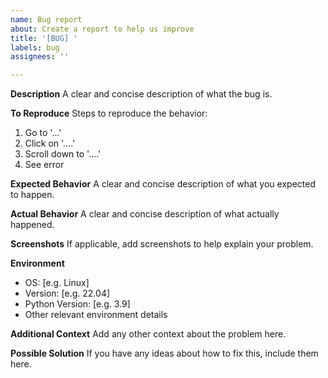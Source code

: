 ```yaml
---
name: Bug report
about: Create a report to help us improve
title: '[BUG] '
labels: bug
assignees: ''

---
```


**Description**
A clear and concise description of what the bug is.

**To Reproduce**
Steps to reproduce the behavior:
1. Go to '...'
2. Click on '....'
3. Scroll down to '....'
4. See error

**Expected Behavior**
A clear and concise description of what you expected to happen.

**Actual Behavior**
A clear and concise description of what actually happened.

**Screenshots**
If applicable, add screenshots to help explain your problem.

**Environment**
- OS: [e.g. Linux]
- Version: [e.g. 22.04]
- Python Version: [e.g. 3.9]
- Other relevant environment details

**Additional Context**
Add any other context about the problem here.

**Possible Solution**
If you have any ideas about how to fix this, include them here.
